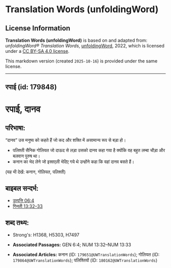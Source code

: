 # Translation Words (unfoldingWord)

## License Information

**Translation Words (unfoldingWord)** is based on and adapted from: _unfoldingWord® Translation Words_, [unfoldingWord](https://unfoldingword.org/utw), 2022, which is licensed under a [CC BY-SA 4.0 license](https://creativecommons.org/licenses/by-sa/4.0/legalcode.en).

This markdown version (created `2025-10-16`) is provided under the same license.



--------------------------------

## रपाई (id: 179848)

रपाई, दानव
==========

परिभाषा:
--------

“दानव” उस मनुष्य को कहते हैं जो कद और शक्ति में असामान्य रूप से बड़ा हो।

* पलिश्ती सैनिक गोलियत जो दाऊद से लड़ा उसको दानव कहा गया है क्योंकि वह बहुत लम्बा चौड़ा और बलवान पुरुष था।
* कनान का भेद लेने जो इस्राएली भेदिए गये थे उन्होंने कहा कि वहां दानव बसते हैं।

(यह भी देखें: कनान, गोलियत, पलिश्ती)

बाइबल सन्दर्भ:
--------------

* [उत्पत्ति 06:4](https://ref.ly/Gen6:4)
* [गिनती 13:32–33](https://ref.ly/Num13:32-Num13:33)

शब्द तथ्य:
----------

* Strong's: H1368, H5303, H7497

* **Associated Passages:** GEN 6:4; NUM 13:32–NUM 13:33
* **Associated Articles:** कनान (ID: `179651@UWTranslationWords`); गोलियत (ID: `179864@UWTranslationWords`); पलिश्तियों (ID: `180162@UWTranslationWords`)

